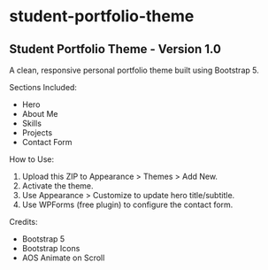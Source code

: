 # student-portfolio-theme
Student Portfolio Theme - Version 1.0
-------------------------------------
A clean, responsive personal portfolio theme built using Bootstrap 5.

Sections Included:
- Hero
- About Me
- Skills
- Projects
- Contact Form

How to Use:
1. Upload this ZIP to Appearance > Themes > Add New.
2. Activate the theme.
3. Use Appearance > Customize to update hero title/subtitle.
4. Use WPForms (free plugin) to configure the contact form.

Credits:
- Bootstrap 5
- Bootstrap Icons
- AOS Animate on Scroll
